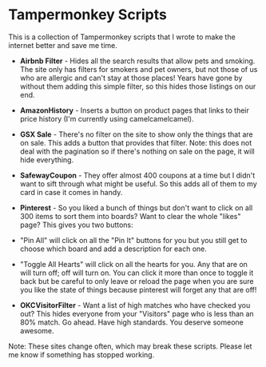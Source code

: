 Tampermonkey Scripts
============
This is a collection of Tampermonkey scripts that I wrote to make the internet better and save me time.  
* **Airbnb Filter** - Hides all the search results that allow pets and smoking.  The site only has filters for smokers and pet owners, but not those of us who are allergic and can't stay at those places!  Years have gone by without them adding this simple filter, so this hides those listings on our end.

* **AmazonHistory** - Inserts a button on product pages that links to their price history (I'm currently using camelcamelcamel).

* **GSX Sale** - There's no filter on the site to show only the things that are on sale.  This adds a button that provides that filter.  Note: this does not deal with the pagination so if there's nothing on sale on the page, it will hide everything.

* **SafewayCoupon** - They offer almost 400 coupons at a time but I didn't want to sift through what might be useful.  So this adds all of them to my card in case it comes in handy.

* **Pinterest** - So you liked a bunch of things but don't want to click on all 300 items to sort them into boards?  Want to clear the whole "likes" page?  This gives you two buttons: 
 * "Pin All" will click on all the "Pin It" buttons for you but you still get to choose which board and add a description for each one.
 * "Toggle All Hearts" will click on all the hearts for you.  Any that are on will turn off; off will turn on.  You can click it more than once to toggle it back but be careful to only leave or reload the page when you are sure you like the state of things because pinterest will forget any that are off!

* **OKCVisitorFilter** - Want a list of high matches who have checked you out?  This hides everyone from your "Visitors" page who is less than an 80% match.  Go ahead.  Have high standards.  You deserve someone awesome.

Note: These sites change often, which may break these scripts.  Please let me know if something has stopped working.
